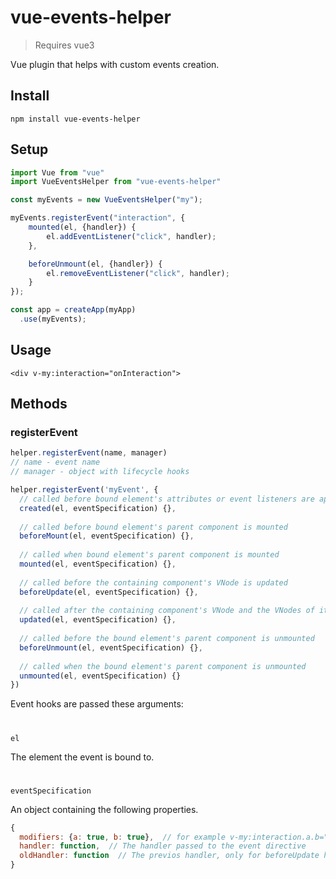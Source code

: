 # vue-events-helper
> Requires vue3

Vue plugin that helps with custom events creation.

## Install
```console
npm install vue-events-helper
```

## Setup

```js
import Vue from "vue"
import VueEventsHelper from "vue-events-helper"

const myEvents = new VueEventsHelper("my");

myEvents.registerEvent("interaction", {
    mounted(el, {handler}) {
        el.addEventListener("click", handler);
    },

    beforeUnmount(el, {handler}) {
        el.removeEventListener("click", handler);
    }
});

const app = createApp(myApp)
  .use(myEvents);
```

## Usage
```vue
<div v-my:interaction="onInteraction">
```


## Methods

### registerEvent
```js
helper.registerEvent(name, manager)
// name - event name
// manager - object with lifecycle hooks

helper.registerEvent('myEvent', {
  // called before bound element's attributes or event listeners are applied
  created(el, eventSpecification) {},
  
  // called before bound element's parent component is mounted
  beforeMount(el, eventSpecification) {},
  
  // called when bound element's parent component is mounted
  mounted(el, eventSpecification) {},
  
  // called before the containing component's VNode is updated
  beforeUpdate(el, eventSpecification) {},
  
  // called after the containing component's VNode and the VNodes of its children // have updated
  updated(el, eventSpecification) {},
  
  // called before the bound element's parent component is unmounted
  beforeUnmount(el, eventSpecification) {},
  
  // called when the bound element's parent component is unmounted
  unmounted(el, eventSpecification) {}
})
```

Event hooks are passed these arguments:
#
`el`

The element the event is bound to.
#
`eventSpecification`

An object containing the following properties.
```js
{
  modifiers: {a: true, b: true},  // for example v-my:interaction.a.b="...",
  handler: function,  // The handler passed to the event directive
  oldHandler: function  // The previos handler, only for beforeUpdate hook
}
```
